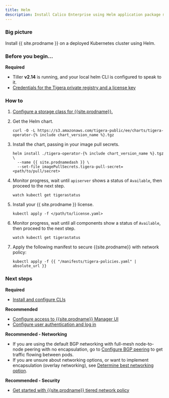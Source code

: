 ```yaml
---
title: Helm
description: Install Calico Enterprise using Helm application package manager.
---
```


### Big picture

Install {{ site.prodname }} on a deployed Kubernetes cluster using Helm.

### Before you begin...

**Required**

- Tiller **v2.14** is running, and your local helm CLI is configured to speak to it.
- [Credentials for the Tigera private registry and a license key]({{site.baseurl}}/getting-started/calico-enterprise)

### How to

1. [Configure a storage class for {{site.prodname}}.]({{site.baseurl}}/getting-started/create-storage)

1. Get the Helm chart.
   ```
   curl -O -L https://s3.amazonaws.com/tigera-public/ee/charts/tigera-operator-{% include chart_version_name %}.tgz
   ```
1. Install the chart, passing in your image pull secrets.
   ```
   helm install ./tigera-operator-{% include chart_version_name %}.tgz \
     --name {{ site.prodnamedash }} \
     --set-file imagePullSecrets.tigera-pull-secret=<path/to/pull/secret>
   ```
2. Monitor progress, wait until `apiserver` shows a status of `Available`, then proceed to the next step.
   ```
   watch kubectl get tigerastatus
   ``` 
3. Install your {{ site.prodname }} license.
   ```
   kubectl apply -f </path/to/license.yaml>
   ```
4. Monitor progress, wait until all components show a status of `Available`, then proceed to the next step.
   ```
   watch kubectl get tigerastatus
   ```
5. Apply the following manifest to secure {{site.prodname}} with network policy:
   ```
   kubectl apply -f {{ "/manifests/tigera-policies.yaml" | absolute_url }}
   ```

### Next steps

**Required**

- [Install and configure CLIs]({{site.baseurl}}/getting-started/clis/)

**Recommended**

- [Configure access to {{site.prodname}} Manager UI]({{site.baseurl}}/getting-started/cnx/access-the-manager)
- [Configure user authentication and log in]({{site.baseurl}}/getting-started/cnx/create-user-login)

**Recommended - Networking**

- If you are using the default BGP networking with full-mesh node-to-node peering with no encapsulation, go to [Configure BGP peering]({{site.baseurl}}/networking/bgp) to get traffic flowing between pods.
- If you are unsure about networking options, or want to implement encapsulation (overlay networking), see [Determine best networking option]({{site.baseurl}}/networking/determine-best-networking).

**Recommended - Security**

- [Get started with {{site.prodname}} tiered network policy]({{site.baseurl}}/security/tiered-policy)
